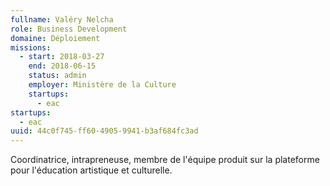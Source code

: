```yaml
---
fullname: Valéry Nelcha
role: Business Development
domaine: Déploiement
missions:
  - start: 2018-03-27
    end: 2018-06-15
    status: admin
    employer: Ministère de la Culture
    startups:
      - eac
startups:
  - eac
uuid: 44c0f745-ff60-4905-9941-b3af684fc3ad
---
```

Coordinatrice, intrapreneuse, membre de l'équipe produit sur la plateforme pour l'éducation artistique et culturelle.
